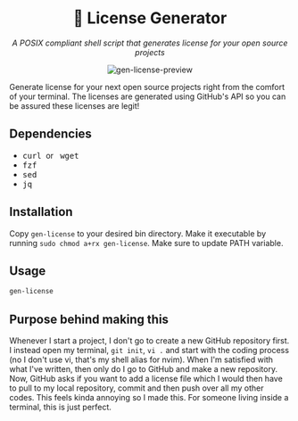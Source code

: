 <div align="center">

# 📃 License Generator
*A POSIX compliant shell script that generates license for your open source projects*

![gen-license-preview](https://github.com/SamIsTheFBI/license-generator/assets/70562711/6a1b5d1f-5714-4057-99b9-0fdedd1334c7)

</div>

Generate license for your next open source projects right from the comfort of your terminal. The licenses are generated using GitHub's API so you can be assured these licenses are legit!

## Dependencies  
- <samp>curl</samp> &nbsp;or &nbsp; <samp>wget</samp>
- <samp>fzf</samp>
- <samp>sed</samp>
- <samp>jq</samp>

## Installation
Copy `gen-license` to your desired bin directory. Make it executable by running `sudo chmod a+rx gen-license`. Make sure to update PATH variable.

## Usage
```bash
gen-license
```

## Purpose behind making this 
Whenever I start a project, I don't go to create a new GitHub repository first. I instead open my terminal, `git init`, `vi .` and start with the coding process (no I don't use vi, that's my shell alias for nvim). When I'm satisfied with what I've written, then only do I go to GitHub and make a new repository. Now, GitHub asks if you want to add a license file which I would then have to pull to my local repository, commit and then push over all my other codes. This feels kinda annoying so I made this. For someone living inside a terminal, this is just perfect.
